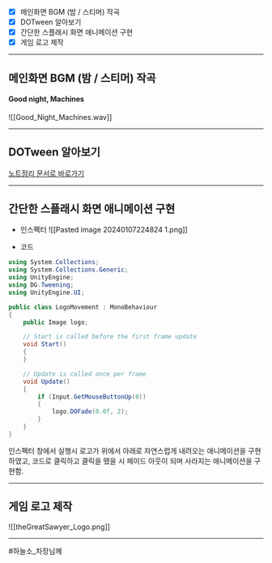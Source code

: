 - [x] 메인화면 BGM (밤 / 스티머) 작곡
- [x] DOTween 알아보기
- [x] 간단한 스플래시 화면 애니메이션 구현
- [x] 게임 로고 제작
---
## 메인화면 BGM (밤 / 스티머) 작곡
#### Good night, Machines

![[Good_Night_Machines.wav]]

---
## DOTween 알아보기

[노트정리 문서로 바로가기](DOTween.md)

---
## 간단한 스플래시 화면 애니메이션 구현

- 인스펙터
![[Pasted image 20240107224824 1.png]]

- 코드
```C#
using System.Collections;
using System.Collections.Generic;
using UnityEngine;
using DG.Tweening;
using UnityEngine.UI;

public class LogoMovement : MonoBehaviour
{
    public Image logo;

    // Start is called before the first frame update
    void Start()
    {
    }

    // Update is called once per frame
    void Update()
    {
        if (Input.GetMouseButtonUp(0))
        {
            logo.DOFade(0.0f, 2);
        }
    }
}

```

인스펙터 창에서 실행시 로고가 위에서 아래로 자연스럽게 내려오는 애니메이션을 구현하였고, 코드로 클릭하고 클릭을 뗐을 시 페이드 아웃이 되며 사라지는 애니메이션을 구현함.

---
## 게임 로고 제작

![[theGreatSawyer_Logo.png]]

---

#하늘소_차장님께 